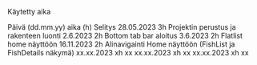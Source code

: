 Käytetty aika

Päivä (dd.mm.yy)    aika (h)        Selitys
28.05.2023          3h              Projektin perustus ja rakenteen luonti 
2.6.2023            2h              Bottom tab bar aloitus
3.6.2023            2h              Flatlist home näyttöön
16.11.2023          2h              Alinavigainti Home näyttöön (FishList ja FishDetails näkymä)
xx.xx.2023          xh              xx
xx.xx.2023          xh              xx
xx.xx.2023          xh              xx
